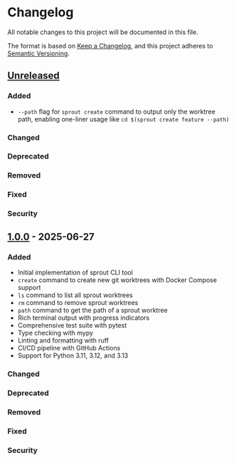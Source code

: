 # Changelog

All notable changes to this project will be documented in this file.

The format is based on [Keep a Changelog](https://keepachangelog.com/en/1.0.0/),
and this project adheres to [Semantic Versioning](https://semver.org/spec/v2.0.0.html).

## [Unreleased]

### Added
- `--path` flag for `sprout create` command to output only the worktree path, enabling one-liner usage like `cd $(sprout create feature --path)`

### Changed

### Deprecated

### Removed

### Fixed

### Security

## [1.0.0] - 2025-06-27

### Added
- Initial implementation of sprout CLI tool
- `create` command to create new git worktrees with Docker Compose support
- `ls` command to list all sprout worktrees
- `rm` command to remove sprout worktrees
- `path` command to get the path of a sprout worktree
- Rich terminal output with progress indicators
- Comprehensive test suite with pytest
- Type checking with mypy
- Linting and formatting with ruff
- CI/CD pipeline with GitHub Actions
- Support for Python 3.11, 3.12, and 3.13

### Changed

### Deprecated

### Removed

### Fixed

### Security

[Unreleased]: https://github.com/SecDev-Lab/sprout/compare/v1.0.0...HEAD
[1.0.0]: https://github.com/SecDev-Lab/sprout/compare/v1.0.0...HEAD
